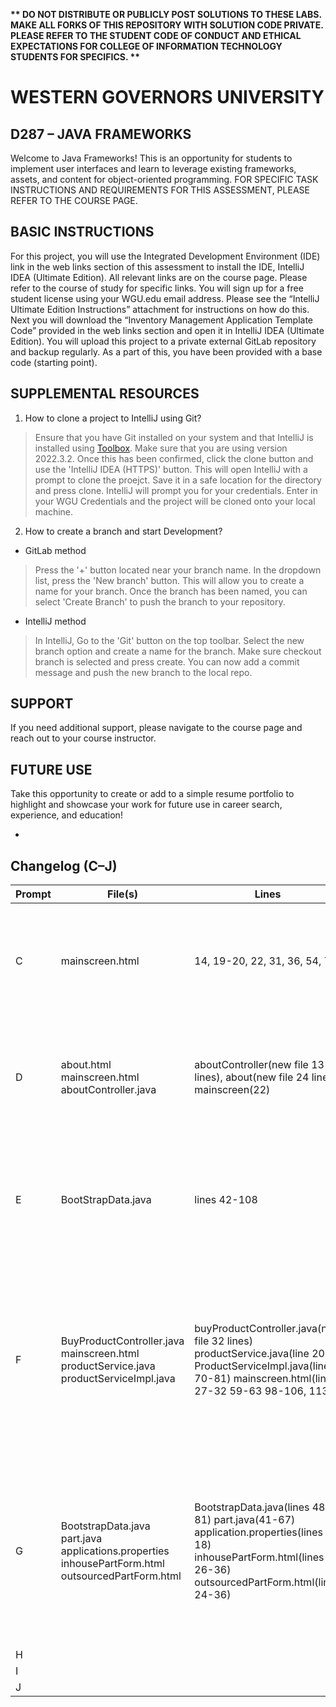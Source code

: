 <strong>** DO NOT DISTRIBUTE OR PUBLICLY POST SOLUTIONS TO THESE LABS. MAKE ALL FORKS OF THIS REPOSITORY WITH SOLUTION CODE PRIVATE. PLEASE REFER TO THE STUDENT CODE OF CONDUCT AND ETHICAL EXPECTATIONS FOR COLLEGE OF INFORMATION TECHNOLOGY STUDENTS FOR SPECIFICS. ** </strong>

# WESTERN GOVERNORS UNIVERSITY 
## D287 – JAVA FRAMEWORKS
Welcome to Java Frameworks! This is an opportunity for students to implement user interfaces and learn to leverage existing frameworks, assets, and content for object-oriented programming.
FOR SPECIFIC TASK INSTRUCTIONS AND REQUIREMENTS FOR THIS ASSESSMENT, PLEASE REFER TO THE COURSE PAGE.
## BASIC INSTRUCTIONS
For this project, you will use the Integrated Development Environment (IDE) link in the web links section of this assessment to install the IDE, IntelliJ IDEA (Ultimate Edition). All relevant links are on the course page. Please refer to the course of study for specific links. You will sign up for a free student license using your WGU.edu email address. Please see the “IntelliJ Ultimate Edition Instructions” attachment for instructions on how do this. Next you will download the “Inventory Management Application Template Code” provided in the web links section and open it in IntelliJ IDEA (Ultimate Edition). You will upload this project to a private external GitLab repository and backup regularly. As a part of this, you have been provided with a base code (starting point). 

## SUPPLEMENTAL RESOURCES  
1.	How to clone a project to IntelliJ using Git?

> Ensure that you have Git installed on your system and that IntelliJ is installed using [Toolbox](https://www.jetbrains.com/toolbox-app/). Make sure that you are using version 2022.3.2. Once this has been confirmed, click the clone button and use the 'IntelliJ IDEA (HTTPS)' button. This will open IntelliJ with a prompt to clone the proejct. Save it in a safe location for the directory and press clone. IntelliJ will prompt you for your credentials. Enter in your WGU Credentials and the project will be cloned onto your local machine.  

2. How to create a branch and start Development?

- GitLab method
> Press the '+' button located near your branch name. In the dropdown list, press the 'New branch' button. This will allow you to create a name for your branch. Once the branch has been named, you can select 'Create Branch' to push the branch to your repository.

- IntelliJ method
> In IntelliJ, Go to the 'Git' button on the top toolbar. Select the new branch option and create a name for the branch. Make sure checkout branch is selected and press create. You can now add a commit message and push the new branch to the local repo.

## SUPPORT
If you need additional support, please navigate to the course page and reach out to your course instructor.
## FUTURE USE
Take this opportunity to create or add to a simple resume portfolio to highlight and showcase your work for future use in career search, experience, and education!

-
## Changelog (C–J)

| Prompt | File(s)                                                                                              | Lines                                                                                                                                                        | Changes                                                                                                                                                                                             |
|--------|------------------------------------------------------------------------------------------------------|--------------------------------------------------------------------------------------------------------------------------------------------------------------|-----------------------------------------------------------------------------------------------------------------------------------------------------------------------------------------------------|
| C | mainscreen.html                                                                                      | 14, 19-20, 22, 31, 36, 54, 72                                                                                                                                | Added store name (hi-fi audio), changed parts/producrts headings and labels, updated table labels and buttons                                                                                       |
| D | about.html mainscreen.html aboutController.java                                                      | aboutController(new file 13 lines), about(new file 24 lines) mainscreen(22)                                                                                  | added about paghe and navigation between about and main page and a controller to handle about page redirection                                                                                      |
| E | BootStrapData.java                                                                                   | lines 42-108                                                                                                                                                 | added code for adding sample parts and products (5 each) and set up associations between both, and saved them to repository                                                                         |
| F | BuyProductController.java mainscreen.html productService.java productServiceImpl.java                | buyProductController.java(new file 32 lines) productService.java(line 20), ProductServiceImpl.java(line 70-81) mainscreen.html(line 27-32 59-63 98-106, 113) | added button for buying products and will update product inventory, implemented logic for button and to decrement value and allow for message if user is able to successfully purchase item         |
| G | BootstrapData.java  part.java   applications.properties inhousePartForm.html outsourcedPartForm.html | BootstrapData.java(lines 48-81)  part.java(41-67) application.properties(lines 6-18)  inhousePartForm.html(lines 26-36) outsourcedPartForm.html(lines 24-36) | modified parts entity class to allow for min/max feilds, added min/max for sample inventory, renamed database file to hi-fi-adio-db, added feilds to allow user to input min max feidldss for parts |
| H |                                                                                                      |                                                                                                                                                              |                                                                                                                                                                                                     |
| I |                                                                                                      |                                                                                                                                                              |                                                                                                                                                                                                     |
| J |                                                                                                      |                                                                                                                                                              |                                                                                                                                                                                                     |